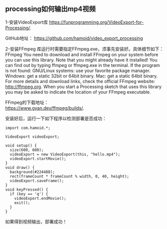 ## processing如何输出mp4视频

1-安装VideoExport库
https://funprogramming.org/VideoExport-for-Processing/. 

GitHub地址：
https://github.com/hamoid/video_export_processing

2-安装FFmpeg
库运行时需要指定FFmpeg.exe，须事先安装好。具体细节如下：  
FFmpeg
You need to download and install FFmpeg on your system before you can use this library. Note that you might already have it installed! You can find out by typing ffmpeg or ffmpeg.exe in the terminal. If the program is not found:
GNU/Linux systems: use your favorite package manager.  
Windows: get a static 32bit or 64bit binary. 
Mac: get a static 64bit binary. 
For more details and download links, check the official FFmpeg website: http://ffmpeg.org. 
When you start a Processing sketch that uses this library you may be asked to indicate the location of your FFmpeg executable.  

FFmpeg的下载地址：  
https://www.gyan.dev/ffmpeg/builds/. 

安装好后，运行一下如下程序以检测部署是否成功：

```
import com.hamoid.*;

VideoExport videoExport;

void setup() {
  size(600, 600);
  videoExport = new VideoExport(this, "hello.mp4");
  videoExport.startMovie();
}
void draw() {
  background(#224488);
  rect(frameCount * frameCount % width, 0, 40, height);
  videoExport.saveFrame();
}
void keyPressed() {
  if (key == 'q') {
    videoExport.endMovie();
    exit();
  }
}
```
如果得到视频输出，部署成功！
